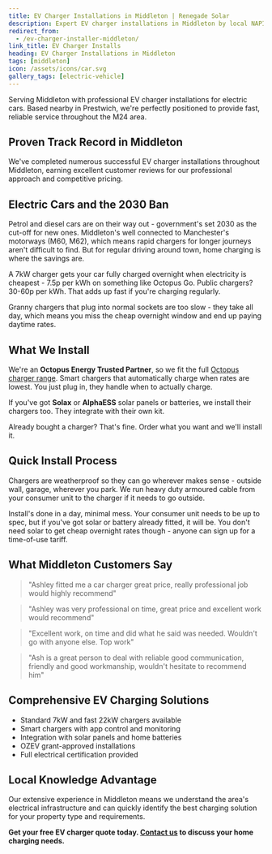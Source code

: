 ```yaml
---
title: EV Charger Installations in Middleton | Renegade Solar
description: Expert EV charger installations in Middleton by local NAPIT-registered electrician. Professional service with excellent customer reviews.
redirect_from:
  - /ev-charger-installer-middleton/
link_title: EV Charger Installs
heading: EV Charger Installations in Middleton
tags: [middleton]
icon: /assets/icons/car.svg
gallery_tags: [electric-vehicle]
---
```


Serving Middleton with professional EV charger installations for electric cars. Based nearby in Prestwich, we're perfectly positioned to provide fast, reliable service throughout the M24 area.

## Proven Track Record in Middleton

We've completed numerous successful EV charger installations throughout Middleton, earning excellent customer reviews for our professional approach and competitive pricing.

## Electric Cars and the 2030 Ban

Petrol and diesel cars are on their way out - government's set 2030 as the cut-off for new ones. Middleton's well connected to Manchester's motorways (M60, M62), which means rapid chargers for longer journeys aren't difficult to find. But for regular driving around town, home charging is where the savings are.

A 7kW charger gets your car fully charged overnight when electricity is cheapest - 7.5p per kWh on something like Octopus Go. Public chargers? 30-60p per kWh. That adds up fast if you're charging regularly.

Granny chargers that plug into normal sockets are too slow - they take all day, which means you miss the cheap overnight window and end up paying daytime rates.

## What We Install

We're an **Octopus Energy Trusted Partner**, so we fit the full [Octopus charger range](https://octopus.energy/get-an-ev-charger/). Smart chargers that automatically charge when rates are lowest. You just plug in, they handle when to actually charge.

If you've got **Solax** or **AlphaESS** solar panels or batteries, we install their chargers too. They integrate with their own kit.

Already bought a charger? That's fine. Order what you want and we'll install it.

## Quick Install Process

Chargers are weatherproof so they can go wherever makes sense - outside wall, garage, wherever you park. We run heavy duty armoured cable from your consumer unit to the charger if it needs to go outside.

Install's done in a day, minimal mess. Your consumer unit needs to be up to spec, but if you've got solar or battery already fitted, it will be. You don't need solar to get cheap overnight rates though - anyone can sign up for a time-of-use tariff.

## What Middleton Customers Say

> "Ashley fitted me a car charger great price, really professional job would highly recommend"

> "Ashley was very professional on time, great price and excellent work would recommend"

> "Excellent work, on time and did what he said was needed. Wouldn't go with anyone else. Top work"

> "Ash is a great person to deal with reliable good communication, friendly and good workmanship, wouldn't hesitate to recommend him"

## Comprehensive EV Charging Solutions

- Standard 7kW and fast 22kW chargers available
- Smart chargers with app control and monitoring
- Integration with solar panels and home batteries
- OZEV grant-approved installations
- Full electrical certification provided

## Local Knowledge Advantage

Our extensive experience in Middleton means we understand the area's electrical infrastructure and can quickly identify the best charging solution for your property type and requirements.

**Get your free EV charger quote today. [Contact us](/contact/) to discuss your home charging needs.**
